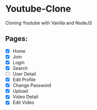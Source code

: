 # Youtube-Clone

Cloning Youtube with Vanilla and NodeJS

## Pages:

- [x] Home
- [x] Join
- [x] Login
- [x] Search
- [ ] User Detail
- [x] Edit Profile
- [x] Change Password
- [x] Upload
- [x] Video Detail
- [x] Edit Video
